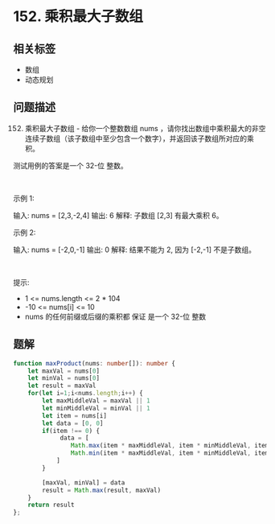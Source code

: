 
# 152. 乘积最大子数组

## 相关标签

- 数组
- 动态规划

## 问题描述 

152. 乘积最大子数组 - 给你一个整数数组 nums ，请你找出数组中乘积最大的非空连续子数组（该子数组中至少包含一个数字），并返回该子数组所对应的乘积。

测试用例的答案是一个 32-位 整数。

 

示例 1:


输入: nums = [2,3,-2,4]
输出: 6
解释: 子数组 [2,3] 有最大乘积 6。


示例 2:


输入: nums = [-2,0,-1]
输出: 0
解释: 结果不能为 2, 因为 [-2,-1] 不是子数组。

 

提示:

 * 1 <= nums.length <= 2 * 104
 * -10 <= nums[i] <= 10
 * nums 的任何前缀或后缀的乘积都 保证 是一个 32-位 整数

## 题解


```ts
function maxProduct(nums: number[]): number {
    let maxVal = nums[0]
    let minVal = nums[0]
    let result = maxVal
    for(let i=1;i<nums.length;i++) {
        let maxMiddleVal = maxVal || 1
        let minMiddleVal = minVal || 1
        let item = nums[i] 
        let data = [0, 0]
        if(item !== 0) {
             data = [
                Math.max(item * maxMiddleVal, item * minMiddleVal, item),
                Math.min(item * maxMiddleVal, item * minMiddleVal, item)
            ]
        }

        [maxVal, minVal] = data
        result = Math.max(result, maxVal)
    }
    return result
};
````